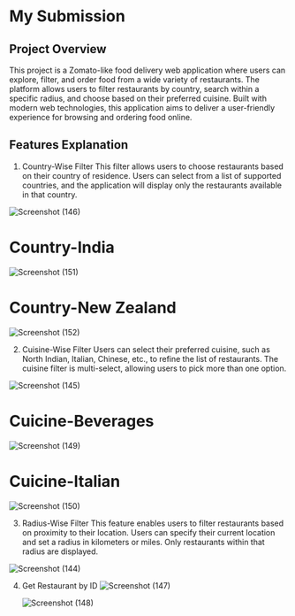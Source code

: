 
# My Submission

## Project Overview
This project is a Zomato-like food delivery web application where users can explore, filter, and order food from a wide variety of restaurants. The platform allows users to filter restaurants by country, search within a specific radius, and choose based on their preferred cuisine. Built with modern web technologies, this application aims to deliver a user-friendly experience for browsing and ordering food online.

## Features Explanation
1. Country-Wise Filter
This filter allows users to choose restaurants based on their country of residence. Users can select from a list of supported countries, and the application will display only the restaurants available in that country.

![Screenshot (146)](https://github.com/user-attachments/assets/47c9f885-6b21-40a7-b77d-7a2930f971c0)

# Country-India
![Screenshot (151)](https://github.com/user-attachments/assets/9c8a6512-30e2-40f7-916e-83c72127fb49)

# Country-New Zealand
![Screenshot (152)](https://github.com/user-attachments/assets/b2c8e103-0ed6-41db-9144-43031698ac0c)


2. Cuisine-Wise Filter
Users can select their preferred cuisine, such as North Indian, Italian, Chinese, etc., to refine the list of restaurants. The cuisine filter is multi-select, allowing users to pick more than one option.

![Screenshot (145)](https://github.com/user-attachments/assets/1211dd4c-0bb3-42c1-ab70-6dc8d8e7321d)

# Cuicine-Beverages
![Screenshot (149)](https://github.com/user-attachments/assets/b9014895-20eb-4a0d-b6b3-15cfecf70723)

# Cuicine-Italian
![Screenshot (150)](https://github.com/user-attachments/assets/03afd3f0-901c-4e42-bc4d-143e87fa50d5)


3. Radius-Wise Filter
This feature enables users to filter restaurants based on proximity to their location. Users can specify their current location and set a radius in kilometers or miles. Only restaurants within that radius are displayed.

![Screenshot (144)](https://github.com/user-attachments/assets/7b9900c5-2e0d-4de7-a953-87de78107a8e)

4. Get Restaurant by ID
   ![Screenshot (147)](https://github.com/user-attachments/assets/d398b47a-cc89-4036-a0f6-93c0e3b005b7)

   ![Screenshot (148)](https://github.com/user-attachments/assets/8a803332-1cfd-48b1-968f-2c5f5be3621e)





